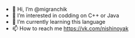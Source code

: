 - 👋 Hi, I’m @migranchik
- 👀 I’m interested in codding on C++ or Java
- 🌱 I’m currently learning this language
- 📫 How to reach me https://vk.com/nishinoyak

<!---
migranchik/migranchik is a ✨ special ✨ repository because its `README.md` (this file) appears on your GitHub profile.
You can click the Preview link to take a look at your changes.
--->
